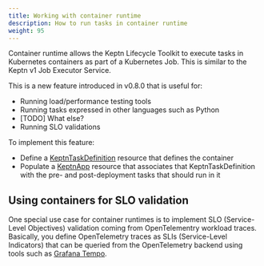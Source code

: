 ```yaml
---
title: Working with container runtime
description: How to run tasks in container runtime
weight: 95
---
```


Container runtime allows the Keptn Lifecycle Toolkit
to execute tasks in Kubernetes containers as part of a Kubernetes Job.
This is similar to the Keptn v1 Job Executor Service.

This is a new feature introduced in v0.8.0
that is useful for:

- Running load/performance testing tools
- Running tasks expressed in other languages such as Python
- [TODO] What else?
- Running SLO validations

To implement this feature:

- Define a
  [KeptnTaskDefinition](../yaml-crd-ref/taskdefinition.md)
  resource that defines the container
- Populate a [KeptnApp](../yaml-crd-ref/app.md)
  resource that associates that KeptnTaskDefinition
  with the pre- and post-deployment tasks
  that should run in it

## Using containers for SLO validation

One special use case for container runtimes
is to implement SLO (Service-Level Objectives) validation coming from
OpenTelementry workload traces.
Basically, you define OpenTelemetry traces
as SLIs (Service-Level Indicators)
that can be queried from the OpenTelemetry backend using tools such as
[Grafana Tempo](https://grafana.com/oss/tempo/).
